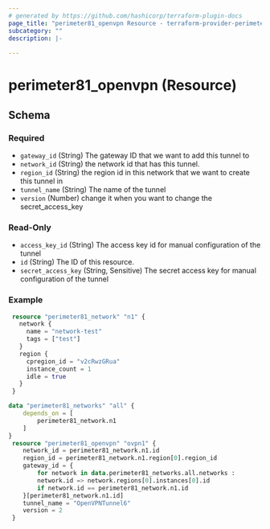```yaml
---
# generated by https://github.com/hashicorp/terraform-plugin-docs
page_title: "perimeter81_openvpn Resource - terraform-provider-perimeter81"
subcategory: ""
description: |-
  
---
```


# perimeter81_openvpn (Resource)

<!-- schema generated by tfplugindocs -->
## Schema

### Required

- `gateway_id` (String) The gateway ID that we want to add this tunnel to
- `network_id` (String) the network id that has this tunnel.
- `region_id` (String) the region id in this network that we want to create this tunnel in
- `tunnel_name` (String) The name of the tunnel
- `version` (Number) change it when you want to change the secret_access_key

### Read-Only

- `access_key_id` (String) The access key id for manual configuration of the tunnel
- `id` (String) The ID of this resource.
- `secret_access_key` (String, Sensitive) The secret access key for manual configuration of the tunnel

### Example

```terraform
 resource "perimeter81_network" "n1" {
   network {
     name = "network-test"
     tags = ["test"]
   }
   region {
     cpregion_id = "v2cRwzGRua"
     instance_count = 1
     idle = true
   }
 }

data "perimeter81_networks" "all" {
    depends_on = [
        perimeter81_network.n1
    ]
}
 resource "perimeter81_openvpn" "ovpn1" { 
    network_id = perimeter81_network.n1.id
    region_id = perimeter81_network.n1.region[0].region_id
    gateway_id = {
        for network in data.perimeter81_networks.all.networks :
        network.id => network.regions[0].instances[0].id
        if network.id == perimeter81_network.n1.id
    }[perimeter81_network.n1.id]
    tunnel_name = "OpenVPNTunnel6"
    version = 2
 }
```
